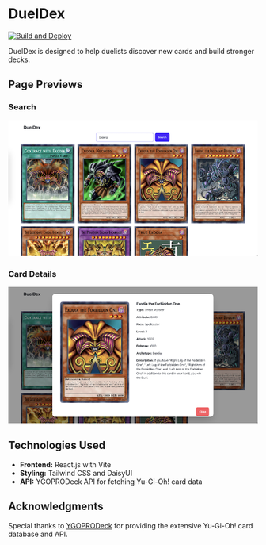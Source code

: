 # DuelDex

[![Build and Deploy](https://github.com/aarontorres0/DuelDex/actions/workflows/deploy.yml/badge.svg)](https://github.com/aarontorres0/DuelDex/actions/workflows/deploy.yml)

DuelDex is designed to help duelists discover new cards and build stronger decks.

## Page Previews

### Search

<div align="center">
  <img src="imgs/search_results.png" alt="DuelDex App Screenshot" width="700">
</div>

### Card Details

<div align="center">
  <img src="imgs/card_details.png" alt="Card anatomy shown for selected monster" width="700">
</div>

## Technologies Used

- **Frontend:** React.js with Vite
- **Styling:** Tailwind CSS and DaisyUI
- **API:** YGOPRODeck API for fetching Yu-Gi-Oh! card data

## Acknowledgments

Special thanks to [YGOPRODeck](https://ygoprodeck.com/) for providing the extensive Yu-Gi-Oh! card database and API.
